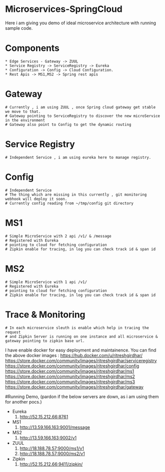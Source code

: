 # Microservices-SpringCloud


Here i am giving you demo of ideal microservice architecture with running sample code.

# Components
	* Edge Services - Gateway -> ZUUL
	* Service Registry -> ServiceRegistry -> Eureka
	* Configuration -> Config -> Cloud Configuration.
	* Rest Apis -> MS1,MS2 -> Spring rest apis


# Gateway  
	# Currently , i am using ZUUL , once Spring cloud gateway get stable we move to that.
	# Gateway pointing to ServiceRegistry to discover the new microService in the environment
	# Gateway also point to Config to get the dynamic routing


# Service Registry 
	# Independent Service , i am using eureka here to manage registry.

# Config 
	# Independent Service 
	# The thing which are missing in this currently , git monitoring webhook will deploy it soon.
	# Currently config reading from ~/tmp/config git directory 


# MS1
	# Simple MicroService with 2 api /v1/ & /message
	# Registered with Eureka
	# pointing to cloud for fetching configuration
	# Zipkin enable for tracing, in log you can check track id & span id

# MS2
	# Simple MicroService with 1 api /v1/
	# Registered with Eureka
	# pointing to cloud for fetching configuration
	# Zipkin enable for tracing, in log you can check track id & span id


# Trace & Monitoring
	# In each microservice sleuth is enable which help in tracing the request
	# and Zipkin Server is running on one instance and all microservice & gateway pointing to zipkin base url.


I have enable docker for easy deployment and maintainence.
You can find the above docker images : https://hub.docker.com/u/ritreshgirdhar/
https://store.docker.com/community/images/ritreshgirdhar/serviceregistry
https://store.docker.com/community/images/ritreshgirdhar/config
https://store.docker.com/community/images/ritreshgirdhar/ms1
https://store.docker.com/community/images/ritreshgirdhar/ms2
https://store.docker.com/community/images/ritreshgirdhar/ms3
https://store.docker.com/community/images/ritreshgirdhar/gateway

#Running Demo, (pardon if the below servers are down, as i am using them for another pocs.) 

* Eureka
	1. http://52.15.212.66:8761
* MS1
	1. http://13.59.166.163:9001/message
* MS2
	1. http://13.59.166.163:9002/v1
* ZUUL
	1. http://18.188.78.57:9000/ms1/v1
	2. http://18.188.78.57:9000/ms2/v1
* Zipkin 
	1. http://52.15.212.66:9411/zipkin/
